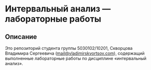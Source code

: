 # Интервальный анализ — лабораторные работы

## Описание

Это репозиторий студента группы 5030102/10201, Скворцова Владимира Сергеевича (mail@vladimirskvortsov.com), содержащий выполненные лабораторные работы по дисциплине «интервальный анализ».
